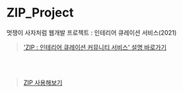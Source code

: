 # ZIP_Project
멋쟁이 사자처럼 웹개발 프로젝트 : 인테리어 큐레이션 서비스(2021)

> ['ZIP : 인테리어 큐레이션 커뮤니티 서비스' 설명 바로가기](https://www.notion.so/ZIP-f2763e184f04430082dbdba5b41cb2d6)

<br>
<br>

> [ZIP 사용해보기](http://ziphouse.tk/)
